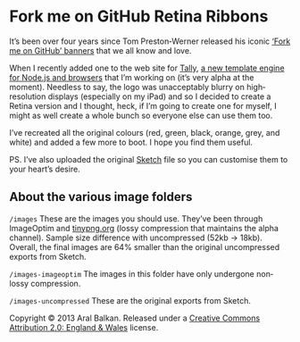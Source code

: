 Fork me on GitHub Retina Ribbons
===

It’s been over four years since Tom Preston‐Werner released his iconic [‘Fork me on GitHub’ banners](https://github.com/blog/273-github-ribbons) that we all know and love.

When I recently added one to the web site for [Tally](http://tally.jit.su), [a new template engine for Node.js and browsers](http://tally.jit.su) that I’m working on (it’s very alpha at the moment). Needless to say, the logo was unacceptably blurry on high‐resolution displays (especially on my iPad) and so I decided to create a Retina version and I thought, heck, if I’m going to create one for myself, I might as well create a whole bunch so everyone else can use them too.

I’ve recreated all the original colours (red, green, black, orange, grey, and white) and added a few more to boot. I hope you find them useful.

PS. I’ve also uploaded the original [Sketch](http://www.bohemiancoding.com/sketch/) file so you can customise them to your heart’s desire.

About the various image folders
---

```/images``` These are the images you should use. They’ve been through ImageOptim and [tinypng.org](http://tinypng.org) (lossy compression that maintains the alpha channel). Sample size difference with uncompressed (52kb → 18kb). Overall, the final images are 64% smaller than the original uncompressed exports from Sketch.

```/images-imageoptim``` The images in this folder have only undergone non‐lossy compression.

```/images-uncompressed``` These are the original exports from Sketch.


Copyright &copy; 2013 Aral Balkan. Released under a [Creative Commons Attribution 2.0: England &amp; Wales](http://creativecommons.org/licenses/by/2.0/uk/) license.